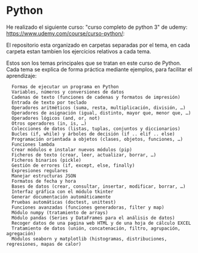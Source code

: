 # Python
He realizado el siguiente curso: "curso completo de python 3" de udemy: https://www.udemy.com/course/curso-python/:

El repositorio esta organizado en carpetas separadas por el tema, en cada carpeta estan tambien los ejercicios relativos a cada tema.

Estos son los temas principales que se tratan en este curso de Python. Cada tema se explica de forma práctica mediante ejemplos, para facilitar el aprendizaje:

      Formas de ejecutar un programa en Python
      Variables, números y conversiones de datos
      Cadenas de texto (funciones de cadenas y formatos de impresión)
      Entrada de texto por teclado
      Operadores aritméticos (suma, resta, multiplicación, división, …)
      Operadores de asignación (igual, distinto, mayor que, menor que, …)
      Operadores lógicos (and, or, not)
      Otros operadores (in, is, …)
      Colecciones de datos (listas, tuplas, conjuntos y diccionarios)
      Bucles (if, while) y árboles de decisión (if .. elif .. else)
      Programación orientada a objetos (clases, objetos, funciones, …)
      Funciones lambda
      Crear módulos e instalar nuevos módulos (pip)
      Ficheros de texto (crear, leer, actualizar, borrar, …)
      Ficheros binarios (pickle)
      Gestión de errores (if, except, else, finally)
      Expresiones regulares
      Manejar estructuras JSON
      Formatos de fecha y hora
      Bases de datos (crear, consultar, insertar, modificar, borrar, …)
      Interfaz gráfica con el módulo tkinter
      Generar documentación automáticamente
      Pruebas automáticas (doctest, unittest)
      Funciones avanzadas (funciones generadoras, filter y map)
      Módulo numpy (tratamiento de arrays)
      Módulo pandas (Series y DataFrames para el análisis de datos)
      Recoger datos de una pagina web HTML y de una hoja de cálculo EXCEL
      Tratamiento de datos (unión, concatenación, filtro, agrupación, agregación)
      Módulos seaborn y matplotlib (histogramas, distribuciones, regresiones, mapas de calor)
